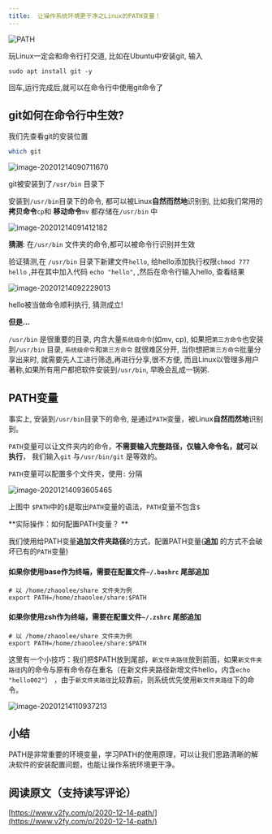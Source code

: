 ```yaml
---
title:  让操作系统环境更干净之Linux的PATH变量！
---
```


![PATH](https://www.v2fy.com/asset/0i/jikemiji/jikemiji-md/2020-12-14-path.assets/PATH.png)

玩Linux一定会和命令行打交道, 比如在Ubuntu中安装git, 输入

```
sudo apt install git -y
```

回车,运行完成后,就可以在命令行中使用git命令了


## git如何在命令行中生效?


我们先查看git的安装位置

```sh
which git
```

![image-20201214090711670](https://www.v2fy.com/asset/0i/jikemiji/jikemiji-md/2020-12-14-path.assets/image-20201214090711670.png)

git被安装到了`/usr/bin` 目录下



安装到`/usr/bin`目录下的命令, 都可以被Linux**自然而然地**识别到, 比如我们常用的**拷贝命令**`cp`和 **移动命令**`mv` 都存储在`/usr/bin` 中 



![image-20201214091412182](https://www.v2fy.com/asset/0i/jikemiji/jikemiji-md/2020-12-14-path.assets/image-20201214091412182.png) 







**猜测**: 在`/usr/bin` 文件夹的命令,都可以被命令行识别并生效



验证猜测,在 `/usr/bin` 目录下新建文件`hello`, 给hello添加执行权限`chmod 777 hello` ,并在其中加入代码 `echo "hello"`,  ,然后在命令行输入hello, 查看结果

![image-20201214092229013](https://www.v2fy.com/asset/0i/jikemiji/jikemiji-md/2020-12-14-path.assets/image-20201214092229013.png)





hello被当做命令顺利执行, 猜测成立!



**但是...**



`/usr/bin` 是很重要的目录, 内含大量`系统级命令`(如mv, cp), 如果把`第三方命令`也安装到`/usr/bin` 目录, `系统级命令`和`第三方命令` 就很难区分开, 当你想把`第三方命令`批量分享出来时, 就需要先人工进行筛选,再进行分享,很不方便, 而且Linux以管理多用户著称,如果所有用户都把软件安装到`/usr/bin`, 早晚会乱成一锅粥.



## PATH变量



事实上, 安装到`/usr/bin`目录下的命令, 是通过`PATH`变量，被Linux**自然而然地**识别到。

 `PATH`变量可以让文件夹内的命令，**不需要输入完整路径，仅输入命令名，就可以执行**， 我们输入`git` 与`/usr/bin/git` 是等效的。

`PATH`变量可以配置多个文件夹，使用`:` 分隔

![image-20201214093605465](https://www.v2fy.com/asset/0i/jikemiji/jikemiji-md/2020-12-14-path.assets/image-20201214093605465.png)  

上图中 `$PATH`中的`$`是取出`PATH`变量的语法，`PATH`变量不包含`$`



**实际操作：如何配置PATH变量？ **



我们使用给PATH变量**追加文件夹路径**的方式，配置PATH变量(**追加** 的方式不会破坏已有的`PATH`变量)



#### 如果你使用base作为终端，需要在配置文件`~/.bashrc` 尾部追加

```
# 以 /home/zhaoolee/share 文件夹为例
export PATH=/home/zhaoolee/share:$PATH
```

#### 如果你使用zsh作为终端，需要在配置文件`~/.zshrc` 尾部追加

```
# 以 /home/zhaoolee/share 文件夹为例
export PATH=/home/zhaoolee/share:$PATH
```

 

这里有一个小技巧：我们把$PATH放到尾部，`新文件夹路径`放到前面，如果`新文件夹路径`内的命令与原有命令存在重名（在新文件夹路径新增文件hello，内含`echo "hello002"`） ，由于`新文件夹路径`比较靠前，则系统优先使用`新文件夹路径`下的命令。



![image-20201214110937213](https://www.v2fy.com/asset/0i/jikemiji/jikemiji-md/2020-12-14-path.assets/image-20201214110937213.png)





## 小结



PATH是非常重要的环境变量，学习PATH的使用原理，可以让我们思路清晰的解决软件的安装配置问题，也能让操作系统环境更干净。




## 阅读原文（支持读写评论）

[https://www.v2fy.com/p/2020-12-14-path/](https://www.v2fy.com/p/2020-12-14-path/)
